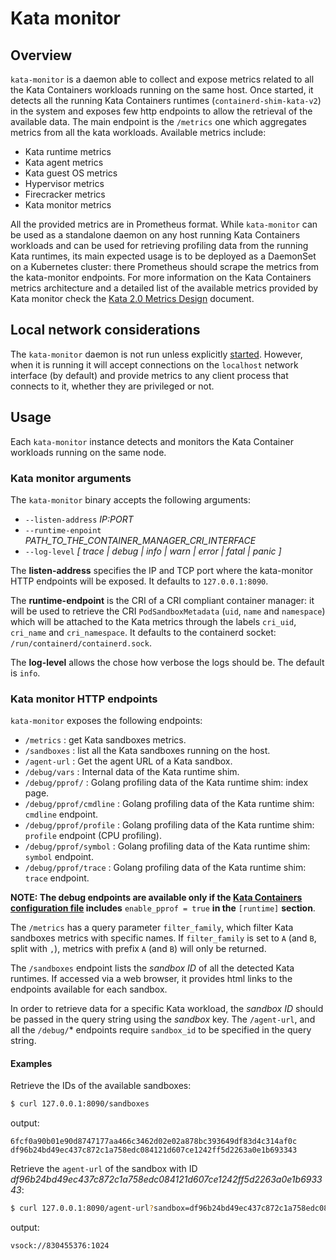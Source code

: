 # Kata monitor

## Overview
`kata-monitor` is a daemon able to collect and expose metrics related to all the Kata Containers workloads running on the same host.
Once started, it detects all the running Kata Containers runtimes (`containerd-shim-kata-v2`) in the system and exposes few http endpoints to allow the retrieval of the available data.
The main endpoint is the `/metrics` one which aggregates metrics from all the kata workloads.
Available metrics include:
  * Kata runtime metrics
  * Kata agent metrics
  * Kata guest OS metrics
  * Hypervisor metrics
  * Firecracker metrics
  * Kata monitor metrics

All the provided metrics are in Prometheus format. While `kata-monitor` can be used as a standalone daemon on any host running Kata Containers workloads and can be used for retrieving profiling data from the running Kata runtimes, its main expected usage is to be deployed as a DaemonSet on a Kubernetes cluster: there Prometheus should scrape the metrics from the kata-monitor endpoints.
For more information on the Kata Containers metrics architecture and a detailed list of the available metrics provided by Kata monitor check the [Kata 2.0 Metrics Design](../../../../docs/design/kata-2-0-metrics.md) document.

## Local network considerations

The `kata-monitor` daemon is not run unless explicitly
[started](#kata-monitor-arguments). However, when it is running it
will accept connections on the `localhost` network interface (by
default) and provide metrics to any client process that connects to
it, whether they are privileged or not.

## Usage
Each `kata-monitor` instance detects and monitors the Kata Container workloads running on the same node.

### Kata monitor arguments
The `kata-monitor` binary accepts the following arguments:

* `--listen-address` _IP:PORT_
* `--runtime-enpoint` _PATH_TO_THE_CONTAINER_MANAGER_CRI_INTERFACE_
* `--log-level` _[ trace | debug | info | warn | error | fatal | panic ]_

The **listen-address** specifies the IP and TCP port where the kata-monitor HTTP endpoints will be exposed. It defaults to `127.0.0.1:8090`.

The **runtime-endpoint** is the CRI of a CRI compliant container manager: it will be used to retrieve the CRI `PodSandboxMetadata` (`uid`, `name` and `namespace`) which will be attached to the Kata metrics through the labels `cri_uid`, `cri_name` and `cri_namespace`. It defaults to the containerd socket: `/run/containerd/containerd.sock`.

The **log-level** allows the chose how verbose the logs should be. The default is `info`.
### Kata monitor HTTP endpoints
`kata-monitor` exposes the following endpoints:
  * `/metrics`             : get Kata sandboxes metrics.
  * `/sandboxes`           : list all the Kata sandboxes running on the host.
  * `/agent-url`           : Get the agent URL of a Kata sandbox.
  * `/debug/vars`          : Internal data of the Kata runtime shim.
  * `/debug/pprof/`        : Golang profiling data of the Kata runtime shim: index page.
  * `/debug/pprof/cmdline` : Golang profiling data of the Kata runtime shim: `cmdline` endpoint.
  * `/debug/pprof/profile` : Golang profiling data of the Kata runtime shim: `profile` endpoint (CPU profiling).
  * `/debug/pprof/symbol`  : Golang profiling data of the Kata runtime shim: `symbol` endpoint.
  * `/debug/pprof/trace`   : Golang profiling data of the Kata runtime shim: `trace` endpoint.

**NOTE: The debug endpoints are available only if the [Kata Containers configuration file](https://github.com/kata-containers/kata-containers/blob/9d5b03a1b70bbd175237ec4b9f821d6ccee0a1f6/src/runtime/config/configuration-qemu.toml.in#L590-L592) includes** `enable_pprof = true` **in the** `[runtime]` **section**.

The `/metrics` has a query parameter `filter_family`, which filter Kata sandboxes metrics with specific names. If `filter_family` is set to `A` (and `B`, split with `,`), metrics with prefix `A` (and `B`) will only be returned.

The `/sandboxes` endpoint lists the _sandbox ID_ of all the detected Kata runtimes. If accessed via a web browser, it provides html links to the endpoints available for each sandbox.

In order to retrieve data for a specific Kata workload, the _sandbox ID_ should be passed in the query string using the _sandbox_ key. The `/agent-url`, and all the `/debug/`* endpoints require `sandbox_id` to be specified in the query string.
<br>
#### Examples
Retrieve the IDs of the available sandboxes:
```bash
$ curl 127.0.0.1:8090/sandboxes
```
output:
```
6fcf0a90b01e90d8747177aa466c3462d02e02a878bc393649df83d4c314af0c
df96b24bd49ec437c872c1a758edc084121d607ce1242ff5d2263a0e1b693343
```
Retrieve the `agent-url` of the sandbox with ID _df96b24bd49ec437c872c1a758edc084121d607ce1242ff5d2263a0e1b693343_:
```bash
$ curl 127.0.0.1:8090/agent-url?sandbox=df96b24bd49ec437c872c1a758edc084121d607ce1242ff5d2263a0e1b693343
```
output:
```
vsock://830455376:1024
```
